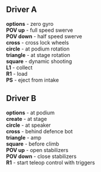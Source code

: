 ## Driver A

**options** - zero gyro <br>
**POV up** - full speed swerve <br>
**POV down** - half speed swerve <br>
**cross** - cross lock wheels <br>
**circle** - at podium rotation <br>
**triangle** - at stage rotation <br>
**square** - dynamic shooting <br>
**L1** - collect <br>
**R1** - load <br>
**PS** - eject from intake <br>

## Driver B

**options** - at podium <br>
**create** - at stage <br>
**circle** - at speaker <br>
**cross** - behind defence bot <br>
**triangle** - amp <br>
**square** - before climb <br>
**POV up** - open stabilizers <br>
**POV down** - close stabilizers <br>
**R1** - start teleop control with triggers